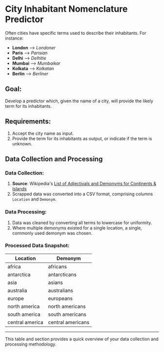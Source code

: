 # City Inhabitant Nomenclature Predictor

Often cities have specific terms used to describe their inhabitants. For instance:

- **London** --> *Londoner*
- **Paris** --> *Parisian*
- **Delhi** --> *Delhitie*
- **Mumbai** --> *Mumbaikar*
- **Kolkata** --> *Kolkatan*
- **Berlin** --> *Berliner*


## Goal:

Develop a predictor which, given the name of a city, will provide the likely term for its inhabitants.

## Requirements:

1. Accept the city name as input.
2. Provide the term for its inhabitants as output, or indicate if the term is unknown.


## Data Collection and Processing

### Data Collection:
1. **Source**: Wikipedia's [List of Adjectivals and Demonyms for Continents & Islands](https://en.wikipedia.org/wiki/Demonym)
2. Scrapped data was converted into a CSV format, comprising columns `Location` and `Demonym`.

### Data Processing:
1. Data was cleaned by converting all terms to lowercase for uniformity.
2. Where multiple demonyms existed for a single location, a single, commonly used demonym was chosen.

### Processed Data Snapshot:

| Location        | Demonym          |
|-----------------|------------------|
| africa          | africans         |
| antarctica      | antarcticans     |
| asia            | asians           |
| australia       | australians      |
| europe          | europeans        |
| north america   | north americans  |
| south america   | south americans  |
| central america | central americans|

---

This table and section provides a quick overview of your data collection and processing methodology.